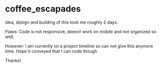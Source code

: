 # coffee_escapades

idea, design and building of this took me roughly 2 days. 

Flaws: Code is not responsive, doesnt work on mobile and not organized so well.

However: I am currently on a project timeline so can not give this anymore time. Hope it conveyed that I can code though

Thanks!
